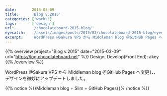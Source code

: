 ```yaml
---
date:       2015-03-09
title:      'Blog v.2015'
categories: ['works']
tags:       ['design']
url:        '/chocolateboard-2015-blog/'
eyecatch:   '/assets/images/posts/2015/03/chocolateboard-2015-blog/eyecatch.png'
excerpt:    'WordPress @Sakura VPS から Middleman blog ＠GitHub Pages へ変更し、デザインを微妙にアップデートしました。'
---
```


{{% overview project="Blog v.2015" date="2015-03-09" url="https://log.chocolateboard.net" %}}
Design, Develop(Front End): akey
{{% /overview %}}

WordPress @Sakura VPS から Middleman blog ＠GitHub Pages へ変更し、デザインを微妙にアップデートしました。

{{% notice %}}Middleman blog + Slim + GitHub Pages{{% /notice %}}
